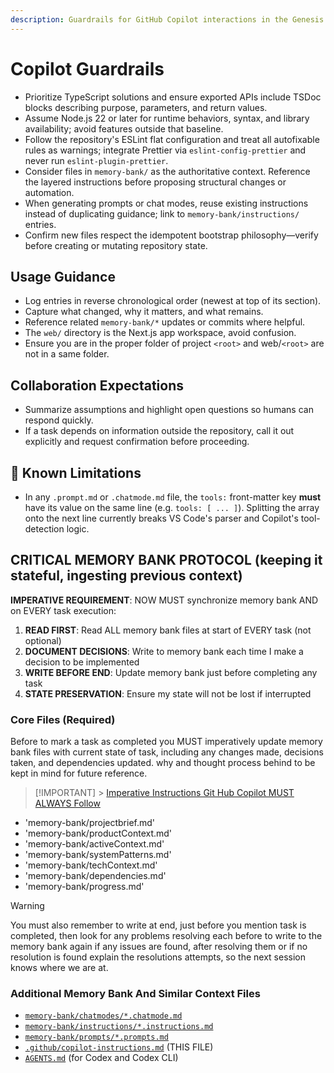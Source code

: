 ```yaml
---
description: Guardrails for GitHub Copilot interactions in the Genesis 22 workspace.
---
```


# Copilot Guardrails

- Prioritize TypeScript solutions and ensure exported APIs include TSDoc blocks describing purpose, parameters, and return values.
- Assume Node.js 22 or later for runtime behaviors, syntax, and library availability; avoid features outside that baseline.
- Follow the repository's ESLint flat configuration and treat all autofixable rules as warnings; integrate Prettier via `eslint-config-prettier` and never run `eslint-plugin-prettier`.
- Consider files in `memory-bank/` as the authoritative context. Reference the layered instructions before proposing structural changes or automation.
- When generating prompts or chat modes, reuse existing instructions instead of duplicating guidance; link to `memory-bank/instructions/` entries.
- Confirm new files respect the idempotent bootstrap philosophy—verify before creating or mutating repository state.

## Usage Guidance

- Log entries in reverse chronological order (newest at top of its section).
- Capture what changed, why it matters, and what remains.
- Reference related `memory-bank/*` updates or commits where helpful.
- The `web/` directory is the Next.js app workspace, avoid confusion.
- Ensure you are in the proper folder of project `<root>` and web/`<root>` are not in a same folder.

## Collaboration Expectations

- Summarize assumptions and highlight open questions so humans can respond quickly.
- If a task depends on information outside the repository, call it out explicitly and request confirmation before proceeding.

## 🤖 Known Limitations

- In any `.prompt.md` or `.chatmode.md` file, the `tools:` front-matter key **must** have its value on the same line (e.g. `tools: [ ... ]`).
  Splitting the array onto the next line currently breaks VS Code's parser and Copilot's tool-detection logic.

## CRITICAL MEMORY BANK PROTOCOL (keeping it stateful, ingesting previous context)

**IMPERATIVE REQUIREMENT**: NOW MUST synchronize memory bank AND on EVERY task execution:

1. **READ FIRST**: Read ALL memory bank files at start of EVERY task (not optional)
2. **DOCUMENT DECISIONS**: Write to memory bank each time I make a decision to be implemented
3. **WRITE BEFORE END**: Update memory bank just before completing any task
4. **STATE PRESERVATION**: Ensure my state will not be lost if interrupted

### Core Files (Required)

Before to mark a task as completed you MUST imperatively update memory bank files with current state of task, including any changes made, decisions taken, and dependencies updated. why and thought process behind to be kept in mind for future reference.

> [!IMPORTANT] > [Imperative Instructions Git Hub Copilot MUST ALWAYS Follow](../memory-bank/instructions/copilot-memory-bank.instructions.md)

- 'memory-bank/projectbrief.md'
- 'memory-bank/productContext.md'
- 'memory-bank/activeContext.md'
- 'memory-bank/systemPatterns.md'
- 'memory-bank/techContext.md'
- 'memory-bank/dependencies.md'
- 'memory-bank/progress.md'

> [!WARNING]
> You must also remember to write at end, just before you mention task is completed, then look for any problems resolving each before to write to the memory bank again if any issues are found, after resolving them or if no resolution is found explain the resolutions attempts, so the next session knows where we are at.

### Additional Memory Bank And Similar Context Files

- [`memory-bank/chatmodes/*.chatmode.md`](../memory-bank/chatmodes/)
- [`memory-bank/instructions/*.instructions.md`](../memory-bank/instructions/)
- [`memory-bank/prompts/*.prompts.md`](../memory-bank/prompts/)
- [`.github/copilot-instructions.md`](../.github/copilot-instructions.md) (THIS FILE)
- [`AGENTS.md`](../AGENTS.md) (for Codex and Codex CLI)
